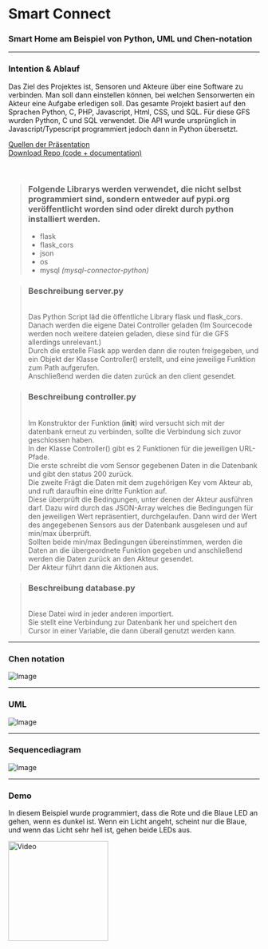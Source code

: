 
# Smart Connect
### Smart Home am Beispiel von Python, UML und Chen-notation

---

### Intention & Ablauf
Das Ziel des Projektes ist, Sensoren und Akteure über eine Software zu verbinden. 
Man soll dann einstellen können, bei welchen Sensorwerten ein Akteur eine Aufgabe
erledigen soll. Das gesamte Projekt basiert auf den Sprachen Python, C, PHP, Javascript, Html, CSS, und SQL.
Für diese GFS wurden Python, C und SQL verwendet. Die API wurde ursprünglich in Javascript/Typescript 
programmiert jedoch dann in Python übersetzt.

[Quellen der Präsentation](http://school.cv3.xyz/GFS/12.1-IT/sources/)
<br>
[Download Repo (code + documentation)](http://github.com/SmartC0nnect/api-rewrite/archive/refs/heads/main.zip)

<br>




> ### Folgende Librarys werden verwendet, die nicht selbst programmiert sind, sondern entweder auf pypi.org veröffentlicht worden sind oder direkt durch python installiert werden.
> - flask
> - flask_cors
> - json
> - os
> - mysql *(mysql-connector-python)*

> ### Beschreibung server.py
> <br> Das Python Script läd die öffentliche Library flask und flask_cors.
> <br> Danach werden die eigene Datei Controller geladen (Im Sourcecode werden noch weitere dateien geladen, diese sind für die GFS allerdings unrelevant.)
> <br> Durch die erstelle Flask app werden dann die routen freigegeben, und ein Objekt der Klasse Controller() erstellt, und eine jeweilige Funktion zum Path aufgerufen.
> <br> Anschließend werden die daten zurück an den client gesendet.

> ### Beschreibung controller.py
> <br> Im Konstruktor der Funktion (__init__) wird versucht sich mit der datenbank erneut zu verbinden, sollte die Verbindung sich zuvor geschlossen haben.
> <br> In der Klasse Controller() gibt es 2 Funktionen für die jeweiligen URL-Pfade.
> <br> Die erste schreibt die vom Sensor gegebenen Daten in die Datenbank und gibt den status 200 zurück.
> <br> Die zweite Frägt die Daten mit dem zugehörigen Key vom Akteur ab, und ruft daraufhin eine dritte Funktion auf.
> <br> Diese überprüft die Bedingungen, unter denen der Akteur ausführen darf. Dazu wird durch das JSON-Array welches die Bedingungen für den jeweiligen Wert repräsentiert, durchgelaufen. Dann wird der Wert des angegebenen Sensors aus der Datenbank ausgelesen und auf min/max überprüft.
> <br> Sollten beide min/max Bedingungen übereinstimmen, werden die Daten an die übergeordnete Funktion gegeben und anschließend werden die Daten zurück an den Akteur gesendet.
> <br> Der Akteur führt dann die Aktionen aus.

> ### Beschreibung database.py
> <br> Diese Datei wird in jeder anderen importiert.
> <br> Sie stellt eine Verbindung zur Datenbank her und speichert den Cursor in einer Variable, die dann überall genutzt werden kann.
---

### Chen notation
![Image](http://school.cv3.xyz/GFS/12.1-IT/data/Chen%20notation/image.png)

---

### UML
![Image](http://school.cv3.xyz/GFS/12.1-IT/data/UML/image.png)

---

### Sequencediagram
![Image](http://school.cv3.xyz/GFS/12.1-IT/data/Sequenzdiagramm/Untitled.svg)

---

### Demo
In diesem Beispiel wurde programmiert, dass die Rote und die Blaue LED an gehen, wenn es dunkel ist.
Wenn ein Licht angeht, scheint nur die Blaue, und wenn das Licht sehr hell ist, gehen beide LEDs aus.

[<img alt="Video" height="200" src="http://school.cv3.xyz/GFS/12.1-IT/data/IMG_6712.png"/>](http://school.cv3.xyz/GFS/12.1-IT/data/IMG_6712.mov)

